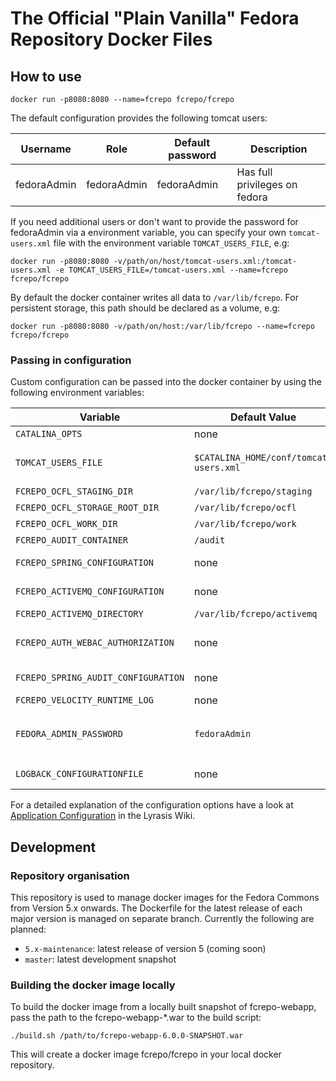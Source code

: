 # The Official "Plain Vanilla" Fedora Repository Docker Files

## How to use

```
docker run -p8080:8080 --name=fcrepo fcrepo/fcrepo
```

The default configuration provides the following tomcat users:

Username | Role          | Default password | Description
-------- | ------------- | ---------------- | -----------
fedoraAdmin | fedoraAdmin | fedoraAdmin     | Has full privileges on fedora

If you need additional users or don't want to provide the password for fedoraAdmin via a environment variable, you can specify your own `tomcat-users.xml` file with the environment variable `TOMCAT_USERS_FILE`, e.g:

```
docker run -p8080:8080 -v/path/on/host/tomcat-users.xml:/tomcat-users.xml -e TOMCAT_USERS_FILE=/tomcat-users.xml --name=fcrepo fcrepo/fcrepo
```

By default the docker container writes all data to `/var/lib/fcrepo`. For persistent storage, this path should be declared as a volume, e.g:

```
docker run -p8080:8080 -v/path/on/host:/var/lib/fcrepo --name=fcrepo fcrepo/fcrepo
```

### Passing in configuration

Custom configuration can be passed into the docker container by using the following environment variables:

Variable | Default Value | Description
-------- | ------------- | -----------
`CATALINA_OPTS` | none |
`TOMCAT_USERS_FILE` | `$CATALINA_HOME/conf/tomcat-users.xml` | Specify a custom tomcat-users.xml file with e.g. additional users
`FCREPO_OCFL_STAGING_DIR` | `/var/lib/fcrepo/staging` | Set fcrepo.ocfl.staging.dir
`FCREPO_OCFL_STORAGE_ROOT_DIR` | `/var/lib/fcrepo/ocfl` | Set fcrepo.ocfl.storage.root.dir
`FCREPO_OCFL_WORK_DIR` | `/var/lib/fcrepo/work` | Set fcrepo.ocfl.work.dir
`FCREPO_AUDIT_CONTAINER` | `/audit` | Set fcrepo.audit.container
`FCREPO_SPRING_CONFIGURATION` | none | Specify a custom fcrepo.spring.configuration file
`FCREPO_ACTIVEMQ_CONFIGURATION` | none | Specify a custom fcrepo.activemq.configuration
`FCREPO_ACTIVEMQ_DIRECTORY` | `/var/lib/fcrepo/activemq` | Set fcrepo.activemq.directory
`FCREPO_AUTH_WEBAC_AUTHORIZATION` | none | Specify a custom root WebAC authentication fcrepo.activemq.configuration
`FCREPO_SPRING_AUDIT_CONFIGURATION` | none | Specify a custom fcrepo.spring.audit.configuration
`FCREPO_VELOCITY_RUNTIME_LOG` | none | Set fcrepo.velocity.runtime.log
`FEDORA_ADMIN_PASSWORD` | `fedoraAdmin` | If using the default tomcat-users.xml file: specify a custom password to for the user `fedoraAdmin`
`LOGBACK_CONFIGURATIONFILE` | none | Specify a custom logback.configurationFile

For a detailed explanation of the configuration options have a look at [Application Configuration](https://wiki.lyrasis.org/display/FEDORA6x/Application+Configuration) in the Lyrasis Wiki.

## Development

### Repository organisation

This repository is used to manage docker images for the Fedora Commons from Version 5.x onwards. The Dockerfile for the latest release of each major version is managed on separate branch. Currently the following are planned:

- `5.x-maintenance`: latest release of version 5 (coming soon)
- `master`: latest development snapshot

 ### Building the docker image locally

To build the docker image from a locally built snapshot of fcrepo-webapp, pass the path to the fcrepo-webapp-*.war to the build script:

```
./build.sh /path/to/fcrepo-webapp-6.0.0-SNAPSHOT.war
```

This will create a docker image fcrepo/fcrepo in your local docker repository.
